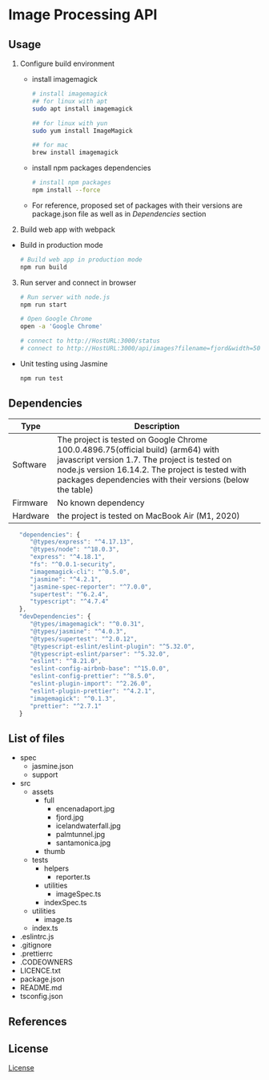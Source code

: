# Image Processing API

## Usage

1. Configure build environment
    - install imagemagick
      ```bash
      # install imagemagick
      ## for linux with apt
      sudo apt install imagemagick

      ## for linux with yun
      sudo yum install ImageMagick

      ## for mac
      brew install imagemagick
      ```

    - install npm packages dependencies
      ```bash
      # install npm packages
      npm install --force
      ```

    - For reference, proposed set of packages with their versions are package.json file as well as in *Dependencies* section

2. Build web app with webpack
  - Build in production mode
    ```bash
    # Build web app in production mode
    npm run build
    ```

3. Run server and connect in browser
    ```bash
    # Run server with node.js
    npm run start

    # Open Google Chrome
    open -a 'Google Chrome'

    # connect to http://HostURL:3000/status
    # connect to http://HostURL:3000/api/images?filename=fjord&width=500&height=500
    ```

* Unit testing using Jasmine
    ```bash
    npm run test
    ```

## Dependencies

| Type | Description |
| ----------- | ----------- |
| Software | The project is tested on Google Chrome 100.0.4896.75(official build) (arm64) with javascript version 1.7. The project is tested on node.js version 16.14.2. The project is tested with packages dependencies with their versions (below the table)|
| Firmware | No known dependency |
| Hardware | the project is tested on MacBook Air (M1, 2020) |

```javascript
   "dependencies": {
      "@types/express": "^4.17.13",
      "@types/node": "^18.0.3",
      "express": "^4.18.1",
      "fs": "^0.0.1-security",
      "imagemagick-cli": "^0.5.0",
      "jasmine": "^4.2.1",
      "jasmine-spec-reporter": "^7.0.0",
      "supertest": "^6.2.4",
      "typescript": "^4.7.4"
   },
   "devDependencies": {
      "@types/imagemagick": "^0.0.31",
      "@types/jasmine": "^4.0.3",
      "@types/supertest": "^2.0.12",
      "@typescript-eslint/eslint-plugin": "^5.32.0",
      "@typescript-eslint/parser": "^5.32.0",
      "eslint": "^8.21.0",
      "eslint-config-airbnb-base": "^15.0.0",
      "eslint-config-prettier": "^8.5.0",
      "eslint-plugin-import": "^2.26.0",
      "eslint-plugin-prettier": "^4.2.1",
      "imagemagick": "^0.1.3",
      "prettier": "^2.7.1"
   }
```

## List of files
- spec
   - jasmine.json
   - support
- src
	- assets
      - full
         - encenadaport.jpg
         - fjord.jpg
         - icelandwaterfall.jpg
         - palmtunnel.jpg
         - santamonica.jpg
      - thumb
   - tests
      - helpers
         - reporter.ts
      - utilities
         - imageSpec.ts
      - indexSpec.ts
   - utilities
      - image.ts
   - index.ts
- .eslintrc.js
- .gitignore
- .prettierrc
- .CODEOWNERS
- LICENCE.txt
- package.json
- README.md
- tsconfig.json

## References

## License

[License](LICENSE.txt)